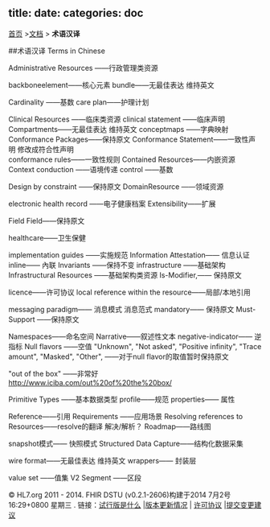 title:
date:
categories: doc
---

  [首页](../home/index.html) >[文档](documentation.html) > **术语汉译**


##术语汉译  Terms in Chinese

Administrative Resources ——行政管理类资源

backboneelement——核心元素
bundle——无最佳表达 维持英文

Cardinality ——基数
care plan——护理计划

Clinical Resources ——临床类资源
clinical statement ——临床声明
Compartments——无最佳表达 维持英文
conceptmaps ——字典映射
Conformance Packages——保持原文
Conformance Statement——一致性声明 修改成符合性声明        
conformance rules——一致性规则
Contained Resources——内嵌资源
Context conduction ——语境传递
control ——基数

Design by constraint ——保持原文
DomainResource ——领域资源

electronic health record ——电子健康档案
Extensibility——扩展

Field Field——保持原文

healthcare——卫生保健

implementation guides ——实施规范
Information Attestation—— 信息认证　　   　
inline—— 內联
Invariants ——保持不变
infrastructure ——基础架构
Infrastructural Resources ——基础架构类资源
Is-Modifier,—— 保持原文

licence——许可协议
local reference within the resource——局部/本地引用

messaging paradigm—— 消息模式 消息范式
mandatory—— 保持原文
Must-Support ——保持原文

Namespaces——命名空间
Narrative——叙述性文本
negative-indicator—— 逆指标
Null flavors ——空值
"Unknown", "Not asked", "Positive infinity", "Trace amount", "Masked", "Other", ——对于null flavor的取值暂时保持原文

"out of the box" ——非常好 http://www.iciba.com/out%20of%20the%20box/

Primitive Types ——基本数据类型
profile——规范
properties—— 属性

Reference——引用
Requirements ——应用场景
Resolving references to Resources——resolve的翻译 解决/解析？
Roadmap——路线图

snapshot模式—— 快照模式
Structured Data Capture——结构化数据采集

wire format——无最佳表达 维持英文
wrappers—— 封装层

value set ——值集
V2 Segment ——区段





&copy; HL7.org 2011 - 2014. FHIR DSTU (v0.2.1-2606)构建于2014  7月2号 16:29+0800 星期三 .
链接：[试行版是什么](http://hl7.org/implement/standards/fhir/dstu.html) |[版本更新情况](http://hl7.org/implement/standards/fhir/history.html) | [许可协议](http://hl7.org/implement/standards/fhir/license.html) |[提交变更建议](http://gforge.hl7.org/gf/project/fhir/tracker/?action=TrackerItemAdd&tracker_id=677)
